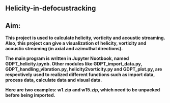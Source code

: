 ## Helicity-in-defocustracking

## Aim:
**This project is used to calculate helicity, vorticity and acoustic streaming. Also, this project can give a visualization of helicity, vorticity and acoustic streaming (in axial and azimuthal directions).**


**The main program is written in Jupyter Nootbook, named GDPT_helicity.ipynb. Other modules like GDPT_import_data.py, GDPT_handling_vibration.py, helicity2vorticity.py and GDPT_plot.py, are respectively used to realized different functions such as import data, process data, calculate data and visual data.**


**Here are two examples: w1.zip and w15.zip, which need to be unpacked before being imported.**
